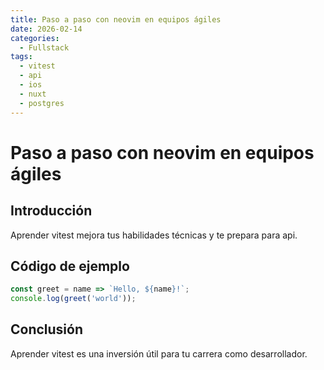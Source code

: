 ```yaml
---
title: Paso a paso con neovim en equipos ágiles
date: 2026-02-14
categories:
  - Fullstack
tags:
  - vitest
  - api
  - ios
  - nuxt
  - postgres
---
```


# Paso a paso con neovim en equipos ágiles

## Introducción

Aprender vitest mejora tus habilidades técnicas y te prepara para api.

## Código de ejemplo

```javascript
const greet = name => `Hello, ${name}!`;
console.log(greet('world'));
```

## Conclusión

Aprender vitest es una inversión útil para tu carrera como desarrollador.